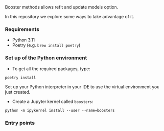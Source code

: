 Booster methods allows refit and update models option.

In this repository we explore some ways to take advantage of it.

### Requirements
* Python 3.11
* Poetry (e.g. ```brew install poetry```)

### Set up of the Python environment
* To get all the required packages, type: 

```poetry install ```

Set up your Python interpreter in your IDE to use the virtual environment you just created.

* Create a Jupyter kernel called `boosters`:

```
python -m ipykernel install --user --name=boosters
```

### Entry points
